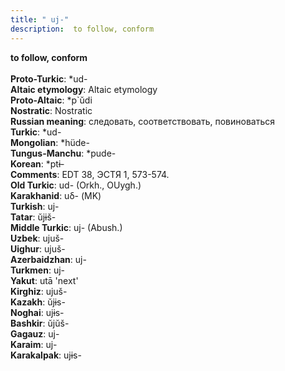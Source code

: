 ```yaml
---
title: " uj-"
description:  to follow, conform
---
```

<p data-pagefind-weight="0.5">
<strong> to follow, conform</strong><br><br>
<strong>Proto-Turkic</strong>:  *ud-<br>
<strong>Altaic etymology</strong>:  Altaic etymology<br>
<strong> Proto-Altaic</strong>:  *p`ŭdi<br>
<strong>Nostratic</strong>:  Nostratic<br>
<strong>Russian meaning</strong>:  следовать, соответствовать, повиноваться<br>
<strong>Turkic</strong>:  *ud-<br>
<strong>Mongolian</strong>:  *hüde-<br>
<strong>Tungus-Manchu</strong>:  *pude-<br>
<strong>Korean</strong>:  *ptɨ-<br>
<strong>Comments</strong>:  EDT 38, ЭСТЯ 1, 573-574.<br>
<strong>Old Turkic</strong>:  ud- (Orkh., OUygh.)<br>
<strong>Karakhanid</strong>:  uδ- (MK)<br>
<strong>Turkish</strong>:  uj-<br>
<strong>Tatar</strong>:  ŭjɨš-<br>
<strong>Middle Turkic</strong>:  uj- (Abush.)<br>
<strong>Uzbek</strong>:  ujuš-<br>
<strong>Uighur</strong>:  ujuš-<br>
<strong>Azerbaidzhan</strong>:  uj-<br>
<strong>Turkmen</strong>:  uj-<br>
<strong>Yakut</strong>:  utā 'next'<br>
<strong>Kirghiz</strong>:  ujuš-<br>
<strong>Kazakh</strong>:  ŭjɨs-<br>
<strong>Noghai</strong>:  ujɨs-<br>
<strong>Bashkir</strong>:  ŭjŭš-<br>
<strong>Gagauz</strong>:  uj-<br>
<strong>Karaim</strong>:  uj-<br>
<strong>Karakalpak</strong>:  ujɨs-<br>

</p>
